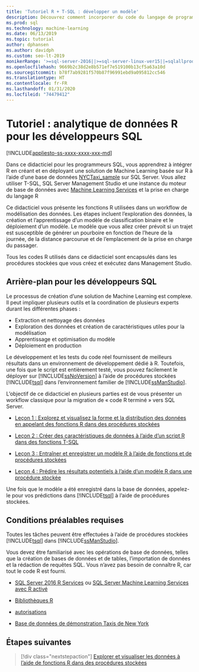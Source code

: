 ```yaml
---
title: 'Tutoriel R + T-SQL : développer un modèle'
description: Découvrez comment incorporer du code du langage de programmation R dans des procédures stockées SQL Server et des fonctions T-SQL.
ms.prod: sql
ms.technology: machine-learning
ms.date: 06/13/2019
ms.topic: tutorial
author: dphansen
ms.author: davidph
ms.custom: seo-lt-2019
monikerRange: '>=sql-server-2016||>=sql-server-linux-ver15||=sqlallproducts-allversions'
ms.openlocfilehash: 9669b2c38d2e8b571ef7e519100b13cf5a63a10d
ms.sourcegitcommit: b78f7ab9281f570b87f96991ebd9a095812cc546
ms.translationtype: HT
ms.contentlocale: fr-FR
ms.lasthandoff: 01/31/2020
ms.locfileid: "74479412"
---
```

# <a name="tutorial-r-data-analytics-for-sql-developers"></a>Tutoriel : analytique de données R pour les développeurs SQL
[!INCLUDE[appliesto-ss-xxxx-xxxx-xxx-md](../../includes/appliesto-ss-xxxx-xxxx-xxx-md.md)]

Dans ce didacticiel pour les programmeurs SQL, vous apprendrez à intégrer R en créant et en déployant une solution de Machine Learning basée sur R à l’aide d’une base de données [NYCTaxi_sample](demo-data-nyctaxi-in-sql.md) sur SQL Server. Vous allez utiliser T-SQL, SQL Server Management Studio et une instance du moteur de base de données avec [Machine Learning Services](../install/sql-machine-learning-services-windows-install.md) et la prise en charge du langage R

Ce didacticiel vous présente les fonctions R utilisées dans un workflow de modélisation des données. Les étapes incluent l’exploration des données, la création et l’apprentissage d’un modèle de classification binaire et le déploiement d’un modèle. Le modèle que vous allez créer prévoit si un trajet est susceptible de générer un pourboire en fonction de l’heure de la journée, de la distance parcourue et de l’emplacement de la prise en charge du passager. 

Tous les codes R utilisés dans ce didacticiel sont encapsulés dans les procédures stockées que vous créez et exécutez dans Management Studio.

## <a name="background-for-sql-developers"></a>Arrière-plan pour les développeurs SQL

Le processus de création d’une solution de Machine Learning est complexe. Il peut impliquer plusieurs outils et la coordination de plusieurs experts durant les différentes phases :

+ Extraction et nettoyage des données
+ Exploration des données et création de caractéristiques utiles pour la modélisation
+ Apprentissage et optimisation du modèle
+ Déploiement en production

Le développement et les tests du code réel fournissent de meilleurs résultats dans un environnement de développement dédié à R. Toutefois, une fois que le script est entièrement testé, vous pouvez facilement le déployer sur [!INCLUDE[ssNoVersion](../../includes/ssnoversion-md.md)] à l’aide de procédures stockées [!INCLUDE[tsql](../../includes/tsql-md.md)] dans l’environnement familier de [!INCLUDE[ssManStudio](../../includes/ssmanstudio-md.md)].

L’objectif de ce didacticiel en plusieurs parties est de vous présenter un workflow classique pour la migration de « code R terminé » vers SQL Server. 

- [Leçon 1 : Explorez et visualisez la forme et la distribution des données en appelant des fonctions R dans des procédures stockées](../tutorials/sqldev-explore-and-visualize-the-data.md)

- [Leçon 2 : Créer des caractéristiques de données à l’aide d’un script R dans des fonctions T-SQL](sqldev-create-data-features-using-t-sql.md)
  
- [Leçon 3 : Entraîner et enregistrer un modèle R à l’aide de fonctions et de procédures stockées](sqldev-train-and-save-a-model-using-t-sql.md)
  
- [Leçon 4 : Prédire les résultats potentiels à l’aide d’un modèle R dans une procédure stockée](../tutorials/sqldev-operationalize-the-model.md)

Une fois que le modèle a été enregistré dans la base de données, appelez-le pour vos prédictions dans [!INCLUDE[tsql](../../includes/tsql-md.md)] à l’aide de procédures stockées.

## <a name="prerequisites"></a>Conditions préalables requises

Toutes les tâches peuvent être effectuées à l’aide de procédures stockées [!INCLUDE[tsql](../../includes/tsql-md.md)] dans [!INCLUDE[ssManStudio](../../includes/ssmanstudio-md.md)].

Vous devez être familiarisé avec les opérations de base de données, telles que la création de bases de données et de tables, l’importation de données et la rédaction de requêtes SQL. Vous n’avez pas besoin de connaître R, car tout le code R est fourni. 

+ [SQL Server 2016 R Services](../install/sql-r-services-windows-install.md#verify-installation) ou [SQL Server Machine Learning Services avec R activé](../install/sql-machine-learning-services-windows-install.md#verify-installation)

+ [Bibliothèques R](../package-management/r-package-information.md)

+ [autorisations](../security/user-permission.md)

+ [Base de données de démonstration Taxis de New York](demo-data-nyctaxi-in-sql.md)


## <a name="next-steps"></a>Étapes suivantes

> [!div class="nextstepaction"]
> [Explorer et visualiser les données à l’aide de fonctions R dans des procédures stockées](../tutorials/sqldev-explore-and-visualize-the-data.md)
